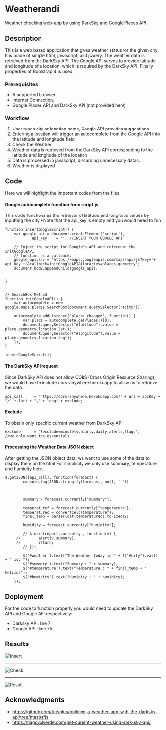 # Weatherandi
Weather checking web-app by using DarkSky and Google Places API

## Description
This is a web based application that gives weather status for the given city.
It is made of simple html, javascript, and jQuery. The weather data is retrieved from the DarkSky API. The Google API serves to provide latitude and longitude of a location, which is required by the DarkSky API.
Finally properties of Bootstrap 4 is used.

### Prerequisites

- A supported browser 
- Internet Connection.
- Google Places API and DarkSky API (not provided here)

### Workflow

1. User types city or location name, Google API provides suggestions
2. Entering a location will trigger an autocomplete from the Google API into the latitude and longitude field
3. Check the Weather
4. Weather data is retrieved from the DarkSky API corresponding to the latitude and longitude of the location
5. Data is processed in javascript, discarding unnecessary datas.
6. Weather is displayed



## Code

Here we will highlight the important codes from the files

#### Google autocomplete function from script.js
This code functions as the retriever of latitude and longitude values by inputting the city
*Note that the api_key is empty and you would need to fun
```
function insertGoogleScript() {
	var google_api = document.createElement('script'),
			api_key    = ''; //INSERT YOUR GOOGLE API

	// Inject the script for Google's API and reference the initGoogleAPI
	// function as a callback.
	google_api.src = 'https://maps.googleapis.com/maps/api/js?key='+ api_key +'&callback=initGoogleAPI&libraries=places,geometry';
	document.body.appendChild(google_api);


}


// SearchBox Method
function initGoogleAPI() {
	var autocomplete = new google.maps.places.SearchBox(document.querySelector("#city"));

	autocomplete.addListener('places_changed', function() {
		var place = autocomplete.getPlaces()[0];
		document.querySelector("#latitude").value = place.geometry.location.lat();
		document.querySelector("#longitude").value = place.geometry.location.lng();
	});
}

insertGoogleScript();

```


#### The DarkSky API request 
Since DarkSky API does not allow CORS (Cross Origin Resource Sharing), we would have to include cors-anywhere.herokuapp to allow us to retrieve the data.
```
api_call     = "https://cors-anywhere.herokuapp.com/" + url + apiKey + "/" + lati + "," + longi + exclude;	
```

#### Exclude
To obtain only specific current weather from DarkSky API 
```
exclude		 = "?exclude=minutely,hourly,daily,alerts,flags",		//we only want the essentials
```

#### Processing the Weather Data JSON object
After getting the JSON object data, we want to use some of the data to display them on the html
For simplicity we only use summary, temperature and humidity here.
```
$.getJSON([api_call], function(forecast) {
    	console.log(JSON.stringify(forecast, null, ' '))
 		


    	summary = forecast.currently["summary"];
    	
    	temperaturef = forecast.currently["temperature"];
    	temperaturec = convertCelc(temperaturef);
    	final_temp = parseFloat(temperaturec).toFixed(2)
    	
    	humidity = forecast.currently["humidity"];

    	// $.each(report.currently , function(v) {
     //        alert(v.summary);
     //        return;
    	// });

    	$('#weather').text("The Weather today in " + $("#city").val()  + " is: ");
    	$('#summary').text("Summary : " + summary);
    	$('#temperature').text("Temperature : " + final_temp + " Celcius");
    	$('#humidity').text("Humidity : " + humidity);
	});
```


## Deployment

For the code to function properly you would need to update the DarkSky API and Google API respectively:
- Darksky API: line 7
- Google API : line 75

## Results

![Insert](https://github.com/andkwv/Weatherandi/blob/master/results/1.png)

***

![Check](https://github.com/andkwv/Weatherandi/blob/master/results/2.png)

***

![Result](https://github.com/andkwv/Weatherandi/blob/master/results/3.png)



## Acknowledgments

* https://github.com/tutsplus/building-a-weather-app-with-the-darksky-api/tree/master/js
* https://tiagovalverde.com/get-current-weather-using-dark-sky-api/
